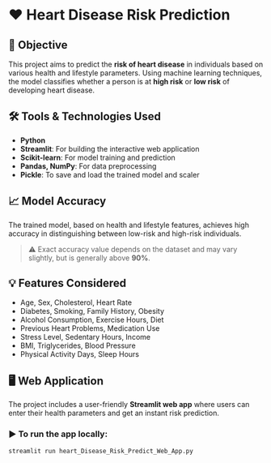 # ❤️ Heart Disease Risk Prediction

## 🎯 Objective

This project aims to predict the **risk of heart disease** in individuals based on various health and lifestyle parameters. Using machine learning techniques, the model classifies whether a person is at **high risk** or **low risk** of developing heart disease.

## 🛠️ Tools & Technologies Used

- **Python**
- **Streamlit**: For building the interactive web application
- **Scikit-learn**: For model training and prediction
- **Pandas, NumPy**: For data preprocessing
- **Pickle**: To save and load the trained model and scaler

## 📈 Model Accuracy

The trained model, based on health and lifestyle features, achieves high accuracy in distinguishing between low-risk and high-risk individuals.  
> ⚠️ Exact accuracy value depends on the dataset and may vary slightly, but is generally above **90%**.

## 💡 Features Considered

- Age, Sex, Cholesterol, Heart Rate  
- Diabetes, Smoking, Family History, Obesity  
- Alcohol Consumption, Exercise Hours, Diet  
- Previous Heart Problems, Medication Use  
- Stress Level, Sedentary Hours, Income  
- BMI, Triglycerides, Blood Pressure  
- Physical Activity Days, Sleep Hours

## 🖥️ Web Application

The project includes a user-friendly **Streamlit web app** where users can enter their health parameters and get an instant risk prediction.

### ▶️ To run the app locally:

```bash
streamlit run heart_Disease_Risk_Predict_Web_App.py

